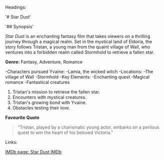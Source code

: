 Headings:

'# Star Dust'

'## Synopsis'

*Star Dust* is an enchanting fantasy film that takes viewers on a thrilling journey through a magical realm. Set in the mystical land of Eldoria, the story follows Tristan, a young man from the quaint village of Wall, who ventures into a forbidden realm called Stormhold to retrieve a fallen star.

**Genre:** Fantasy, Adventure, Romance

-Characters pursued Yvaine:
  -Lamia, the wicked witch
-Locations:
  -The village of Wall
  -Stormhold
-Key Elements:
  -Enchanting quest
  -Magical romance
  -Fantastical creatures

1. Tristan's mission to retrieve the fallen star.
2. Encounters with mystical creatures.
3. Tristan's growing bond with Yvaine.
4. Obstacles testing their love.

**Favourite Quote**
>"Tristan, played by a charismatic young actor, embarks on a perilous quest to win the heart of his beloved Victoria."

Links:

[IMDb page: Star Dust IMDb](https://www.imdb.com/title/tt0486655/)
